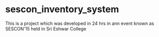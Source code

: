# sescon_inventory_system
This is a project which was developed in 24 hrs in ann event known as SESCON'15 held in Sri Eshwar College
